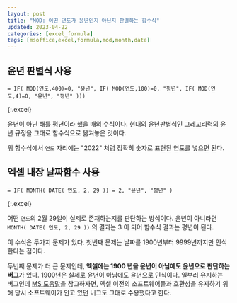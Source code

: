 ```yaml
---
layout: post
title: "MOD: 어떤 연도가 윤년인지 아닌지 판별하는 함수식"
updated: 2023-04-22
categories: [excel_formula]
tags: [msoffice,excel,formula,mod,month,date]
---
```


## 윤년 판별식 사용
```excel
= IF( MOD(연도,400)=0, "윤년", IF( MOD(연도,100)=0, "평년", IF( MOD(연도,4)=0, "윤년", "평년" )))
```
{:.excel}

윤년이 아닌 해를 평년이라 했을 때의 수식이다. 현대의 윤년판별식인 [그레고리력](https://namu.wiki/w/%EA%B7%B8%EB%A0%88%EA%B3%A0%EB%A6%AC%EB%A0%A5)의 윤년 규정을 그대로 함수식으로 옮겨놓은 것이다.

위 함수식에서 `연도` 자리에는 "2022" 처럼 정확히 숫자로 표현된 연도를 넣으면 된다.

## 엑셀 내장 날짜함수 사용

```excel
= IF( MONTH( DATE( 연도, 2, 29 )) = 2, "윤년", "평년" )
```
{:.excel}

어떤 `연도`의 2월 29일이 실제로 존재하는지를 판단하는 방식이다. 윤년이 아니라면 `MONTH( DATE( 연도, 2, 29 ))` 의 결과는 3 이 되어 함수식 결과는 평년이 된다.

이 수식은 두가지 문제가 있다. 첫번째 문제는 날짜를 1900년부터 9999년까지만 인식한다는 점이다.

두번째 문제가 더 큰 문제인데, **엑셀에는 1900 년을 윤년이 아님에도 윤년으로 판단하는 버그**가 있다. 1900년은 실제로 윤년이 아님에도 윤년으로 인식이다. 일부러 유지하는 버그인데 [MS 도움말](https://docs.microsoft.com/ko-KR/office/troubleshoot/excel/wrongly-assumes-1900-is-leap-year)을 참고하자면, 엑셀 이전의 소프트웨어들과 호환성을 유지하기 위해 당시 소프트웨어가 안고 있던 버그도 그대로 수용했다고 한다.